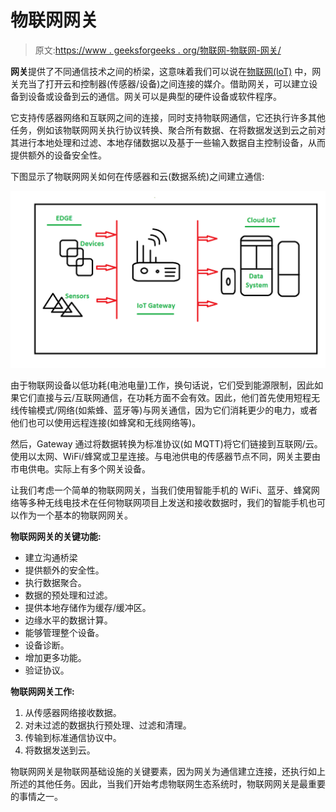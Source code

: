 # 物联网网关

> 原文:[https://www . geeksforgeeks . org/物联网-物联网-网关/](https://www.geeksforgeeks.org/internet-of-things-iot-gateways/)

**网关**提供了不同通信技术之间的桥梁，这意味着我们可以说在[物联网(IoT)](https://www.geeksforgeeks.org/introduction-to-internet-of-things-iot-set-1/) 中，网关充当了打开云和控制器(传感器/设备)之间连接的媒介。借助网关，可以建立设备到设备或设备到云的通信。网关可以是典型的硬件设备或软件程序。

它支持传感器网络和互联网之间的连接，同时支持物联网通信，它还执行许多其他任务，例如该物联网网关执行协议转换、聚合所有数据、在将数据发送到云之前对其进行本地处理和过滤、本地存储数据以及基于一些输入数据自主控制设备，从而提供额外的设备安全性。

下图显示了物联网网关如何在传感器和云(数据系统)之间建立通信:

![](img/99aaa33b7730ec6f3b03a9c2d6f8019f.png)

由于物联网设备以低功耗(电池电量)工作，换句话说，它们受到能源限制，因此如果它们直接与云/互联网通信，在功耗方面不会有效。因此，他们首先使用短程无线传输模式/网络(如紫蜂、蓝牙等)与网关通信，因为它们消耗更少的电力，或者他们也可以使用远程连接(如蜂窝和无线网络等)。

然后，Gateway 通过将数据转换为标准协议(如 MQTT)将它们链接到互联网/云。使用以太网、WiFi/蜂窝或卫星连接。与电池供电的传感器节点不同，网关主要由市电供电。实际上有多个网关设备。

让我们考虑一个简单的物联网网关，当我们使用智能手机的 WiFi、蓝牙、蜂窝网络等多种无线电技术在任何物联网项目上发送和接收数据时，我们的智能手机也可以作为一个基本的物联网网关。

**物联网网关的关键功能:**

*   建立沟通桥梁
*   提供额外的安全性。
*   执行数据聚合。
*   数据的预处理和过滤。
*   提供本地存储作为缓存/缓冲区。
*   边缘水平的数据计算。
*   能够管理整个设备。
*   设备诊断。
*   增加更多功能。
*   验证协议。

**物联网网关工作:**

1.  从传感器网络接收数据。
2.  对未过滤的数据执行预处理、过滤和清理。
3.  传输到标准通信协议中。
4.  将数据发送到云。

物联网网关是物联网基础设施的关键要素，因为网关为通信建立连接，还执行如上所述的其他任务。因此，当我们开始考虑物联网生态系统时，物联网网关是最重要的事情之一。